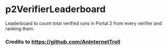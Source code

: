 # p2VerifierLeaderboard
Leaderboard to count total verified runs in Portal 2 from every verifier and ranking them.  

### Credits to https://github.com/AnInternetTroll
